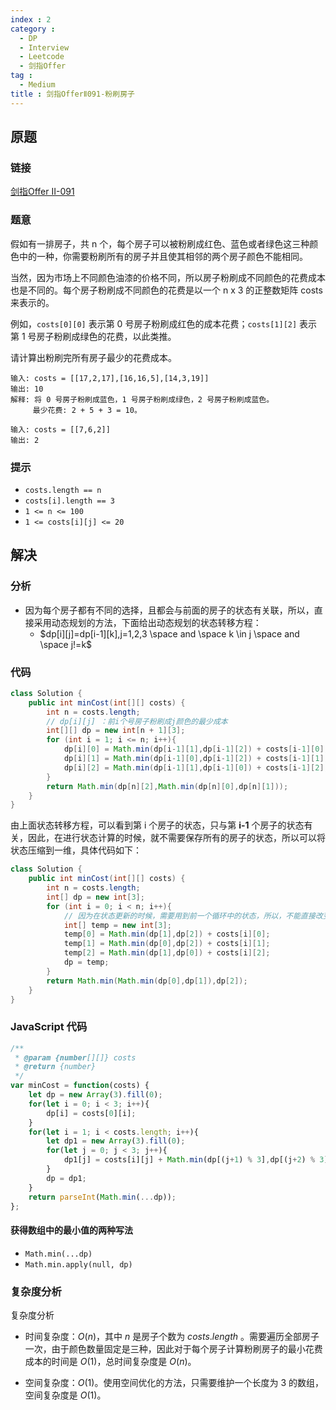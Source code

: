 ```yaml
---
index : 2
category : 
  - DP
  - Interview
  - Leetcode
  - 剑指Offer
tag : 
  - Medium
title : 剑指OfferⅡ091-粉刷房子
---
```


## 原题

### 链接

[剑指Offer Ⅱ-091](https://leetcode.cn/problems/JEj789/)

### 题意

假如有一排房子，共 n 个，每个房子可以被粉刷成红色、蓝色或者绿色这三种颜色中的一种，你需要粉刷所有的房子并且使其相邻的两个房子颜色不能相同。

当然，因为市场上不同颜色油漆的价格不同，所以房子粉刷成不同颜色的花费成本也是不同的。每个房子粉刷成不同颜色的花费是以一个 n x 3 的正整数矩阵 costs 来表示的。

例如，`costs[0][0]` 表示第 0 号房子粉刷成红色的成本花费；`costs[1][2]` 表示第 1 号房子粉刷成绿色的花费，以此类推。

请计算出粉刷完所有房子最少的花费成本。

```
输入: costs = [[17,2,17],[16,16,5],[14,3,19]]
输出: 10
解释: 将 0 号房子粉刷成蓝色，1 号房子粉刷成绿色，2 号房子粉刷成蓝色。
     最少花费: 2 + 5 + 3 = 10。
```

```
输入: costs = [[7,6,2]]
输出: 2
```

### 提示

- `costs.length == n`
- `costs[i].length == 3`
- `1 <= n <= 100`
- `1 <= costs[i][j] <= 20`

## 解决

### 分析

- 因为每个房子都有不同的选择，且都会与前面的房子的状态有关联，所以，直接采用动态规划的方法，下面给出动态规划的状态转移方程：
  - $dp[i][j]=dp[i-1][k],j=1,2,3 \space and \space k \in j \space and \space j!=k$

### 代码

```java
class Solution {
    public int minCost(int[][] costs) {
        int n = costs.length;
        // dp[i][j] ：前i个号房子粉刷成j颜色的最少成本
        int[][] dp = new int[n + 1][3];
        for (int i = 1; i <= n; i++){
            dp[i][0] = Math.min(dp[i-1][1],dp[i-1][2]) + costs[i-1][0];
            dp[i][1] = Math.min(dp[i-1][0],dp[i-1][2]) + costs[i-1][1];
            dp[i][2] = Math.min(dp[i-1][1],dp[i-1][0]) + costs[i-1][2];
        }
        return Math.min(dp[n][2],Math.min(dp[n][0],dp[n][1]));
    }
}
```

由上面状态转移方程，可以看到第 i 个房子的状态，只与第 **i-1** 个房子的状态有关，因此，在进行状态计算的时候，就不需要保存所有的房子的状态，所以可以将状态压缩到一维，具体代码如下：

```java
class Solution {
    public int minCost(int[][] costs) {
        int n = costs.length;
        int[] dp = new int[3];
        for (int i = 0; i < n; i++){
            // 因为在状态更新的时候，需要用到前一个循环中的状态，所以，不能直接改变dp数组，而要等所有的改变完成后，再修改dp[]
            int[] temp = new int[3];
            temp[0] = Math.min(dp[1],dp[2]) + costs[i][0];
            temp[1] = Math.min(dp[0],dp[2]) + costs[i][1];
            temp[2] = Math.min(dp[1],dp[0]) + costs[i][2];
            dp = temp;
        }
        return Math.min(Math.min(dp[0],dp[1]),dp[2]);
    }
}
```

### JavaScript 代码

```javascript
/**
 * @param {number[][]} costs
 * @return {number}
 */
var minCost = function(costs) {
    let dp = new Array(3).fill(0);
    for(let i = 0; i < 3; i++){
        dp[i] = costs[0][i];
    }
    for(let i = 1; i < costs.length; i++){
        let dp1 = new Array(3).fill(0);
        for(let j = 0; j < 3; j++){
            dp1[j] = costs[i][j] + Math.min(dp[(j+1) % 3],dp[(j+2) % 3])
        }
        dp = dp1;
    }
    return parseInt(Math.min(...dp));
};
```

#### 获得数组中的最小值的两种写法

- `Math.min(...dp)`
- `Math.min.apply(null, dp)`

### 复杂度分析

复杂度分析

- 时间复杂度：$O(n)$，其中 $n$ 是房子个数为 $costs.length$ 。需要遍历全部房子一次，由于颜色数量固定是三种，因此对于每个房子计算粉刷房子的最小花费成本的时间是 $O(1)$，总时间复杂度是 $O(n)$。

- 空间复杂度：$O(1)$。使用空间优化的方法，只需要维护一个长度为 $3$ 的数组，空间复杂度是 $O(1)$。
